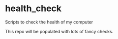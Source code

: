 # health_check
Scripts to check the health of my computer

This repo will be populated with lots of fancy checks.
